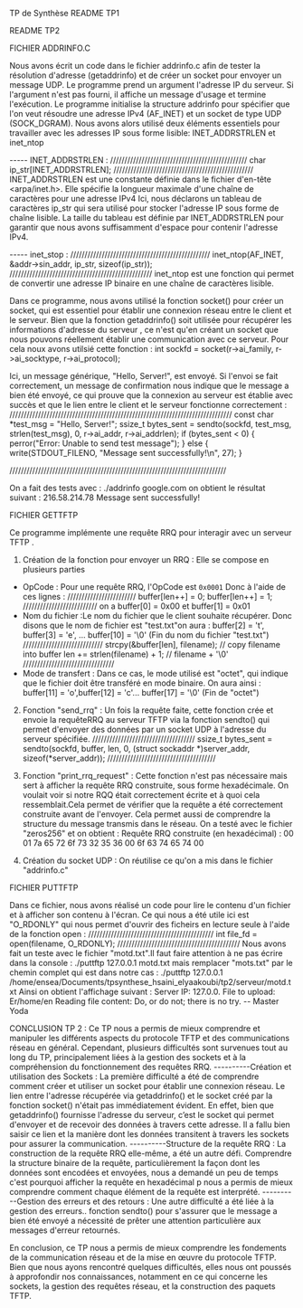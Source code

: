 TP de Synthèse
README TP1


README TP2

FICHIER ADDRINFO.C

Nous avons écrit un code dans le fichier addrinfo.c  afin de tester la résolution d'adresse (getaddrinfo) et de créer un socket pour envoyer un message UDP.
Le programme prend un argument l'adresse IP du serveur. Si l'argument n'est pas fourni, il affiche un message d'usage et termine l'exécution.
Le programme initialise la structure addrinfo pour spécifier que l'on veut résoudre une adresse IPv4 (AF_INET) et un socket de type UDP (SOCK_DGRAM).
Nous avons alors utilisé deux éléments essentiels pour travailler avec les adresses IP sous forme lisible: INET_ADDRSTRLEN et inet_ntop

----- INET_ADDRSTRLEN : 
////////////////////////////////////////////////
char ip_str[INET_ADDRSTRLEN];
/////////////////////////////////////////////////
INET_ADDRSTRLEN est une constante définie dans le fichier d'en-tête <arpa/inet.h>. Elle spécifie la longueur maximale d'une chaîne de caractères pour une adresse IPv4
Ici, nous déclarons un tableau de caractères ip_str qui sera utilisé pour stocker l'adresse IP sous forme de chaîne lisible. La taille du tableau est définie par INET_ADDRSTRLEN pour garantir que nous avons suffisamment d'espace pour contenir l'adresse IPv4.

----- inet_stop :
/////////////////////////////////////////////////
inet_ntop(AF_INET, &addr->sin_addr, ip_str, sizeof(ip_str));
//////////////////////////////////////////////////
inet_ntop est une fonction qui permet de convertir une adresse IP binaire en une chaîne de caractères lisible.

Dans ce programme, nous avons utilisé la fonction socket() pour créer un socket, qui est essentiel pour établir une connexion réseau entre le client et le serveur. Bien que la fonction getaddrinfo() soit utilisée pour récupérer les informations d'adresse du serveur , ce n'est qu'en créant un socket que nous pouvons réellement établir une communication avec ce serveur. 
Pour cela noux avons utilsié cette fonction :  int sockfd = socket(r->ai_family, r->ai_socktype, r->ai_protocol);

Ici, un message générique, "Hello, Server!", est envoyé. Si l'envoi se fait correctement, un message de confirmation nous indique que le message a bien été envoyé, ce qui prouve que la connexion au serveur est établie avec succès et que le lien entre le client et le serveur fonctionne correctement : 
//////////////////////////////////////////////////////////////////////////////
 const char *test_msg = "Hello, Server!";
        ssize_t bytes_sent = sendto(sockfd, test_msg, strlen(test_msg), 0,
                                    r->ai_addr, r->ai_addrlen);
        if (bytes_sent < 0) {
            perror("Error: Unable to send test message");
        } else {
            write(STDOUT_FILENO, "Message sent successfully!\n", 27);
        }

  ////////////////////////////////////////////////////////////////////////////

On a fait des tests avec : ./addrinfo google.com
on obtient le résultat suivant :
216.58.214.78
Message sent successfully!


  FICHIER GETTFTP
  
  Ce programme implémente une requête RRQ pour interagir avec un serveur TFTP . 
  
1. Création de la fonction pour envoyer un RRQ :
Elle se compose en plusieurs parties 
- OpCode :  Pour une requête RRQ, l'OpCode est `0x0001`
  Donc à l'aide de ces lignes :
  ////////////////////////
    buffer[len++] = 0;
    buffer[len++] = 1;
  //////////////////////////
  on a buffer[0] = 0x00 et buffer[1] = 0x01
- Nom du fichier :Le nom du fichier que le client souhaite récupérer.
  Donc disons que le nom de fichier est "test.txt"on aura : buffer[2] = 't', buffer[3] = 'e', ... buffer[10] = '\0' (Fin du nom du fichier "test.txt")
  ////////////////////////////
  strcpy(&buffer[len], filename); // copy filename into buffer
   len += strlen(filename) + 1;  // filename + '\0'
  ////////////////////////////////
- Mode de transfert : Dans ce cas, le mode utilisé est "octet", qui indique que le fichier doit être transféré en mode binaire.
  On aura ainsi : buffer[11] = 'o',buffer[12] = 'c'... buffer[17] = '\0' (Fin de "octet")

 2. Fonction "send_rrq" :
Un fois la requête faite, cette fonction crée et envoie la requêteRRQ au serveur TFTP via la fonction sendto() qui permet d'envoyer des données par un socket UDP à l'adresse du serveur spécifiée.
////////////////////////////////////
 ssize_t bytes_sent = sendto(sockfd, buffer, len, 0, (struct sockaddr *)server_addr, sizeof(*server_addr));
 //////////////////////////////////////
 
3. Fonction "print_rrq_request" :
Cette fonction  n'est pas nécessaire mais sert à afficher la requête RRQ construite, sous forme hexadécimale. On voulait voir si notre RQQ était correctement écrite et à quoi cela ressemblait.Cela permet de vérifier que la requête a été correctement construite avant de l'envoyer. Cela permet aussi de comprendre la structure du message transmis dans le réseau.
On a testé avec le fichier "zeros256" et on obtient : 
Requête RRQ construite (en hexadécimal) :
00 01 7a 65 72 6f 73 32 35 36 00 6f 63 74 65 74 00 

4. Création du socket UDP :
On réutilise ce qu'on a mis dans le fichier "addrinfo.c"

FICHIER PUTTFTP

Dans ce fichier, nous avons réalisé un code pour lire le contenu d'un fichier et à afficher son contenu à l'écran.
Ce qui nous a été utile ici est  "O_RDONLY" qui nous permet d'ouvrir des ficheirs en lecture seule à l'aide de la fonction open : 
////////////////////////////////////////////
int file_fd = open(filename, O_RDONLY);
///////////////////////////////////////////
Nous avons fait un teste avec le fichier "motd.txt".Il faut faire attention à ne pas écrire dans la console : ./puttftp 127.0.0.1 motd.txt  mais remplacer "mots.txt" par le chemin complet qui est dans notre cas : ./puttftp 127.0.0.1 /home/ensea/Documents/tpsynthese_hsaini_elyaakoubi/tp2/serveur/motd.txt
Ainsi on obtient l'affichage suivant : 
Server IP: 127.0.0.
File to upload: Er/home/en
Reading file content:
Do, or do not; there is no try.
                -- Master Yoda
                

CONCLUSION TP 2 : 
Ce TP nous a permis de mieux comprendre et manipuler les différents aspects du protocole TFTP et des communications réseau en général. 
Cependant, plusieurs difficultés sont survenues tout au long du TP, principalement liées à la gestion des sockets et à la compréhension du fonctionnement des requêtes RRQ.
----------Création et utilisation des Sockets : La première difficulté a été de comprendre comment créer et utiliser un socket pour établir une connexion réseau. Le lien entre l'adresse récupérée via getaddrinfo() et le socket créé par la fonction socket() n'était pas immédiatement évident. En effet, bien que getaddrinfo() fournisse l'adresse du serveur, c’est le socket qui permet d'envoyer et de recevoir des données à travers cette adresse. Il a fallu bien saisir ce lien et la manière dont les données transitent à travers les sockets pour assurer la communication.
----------Structure de la requête RRQ : La construction de la requête RRQ elle-même, a été un autre défi. Comprendre la structure binaire de la requête, particulièrement la façon dont les données sont encodées et envoyées, nous a demandé un peu de temps c'est pourquoi afficher la requête en hexadécimal p nous a permis de mieux comprendre comment chaque élément de la requête est interprété.
----------Gestion des erreurs et des retours : Une autre difficulté a été liée à la gestion des erreurs.. fonction sendto() pour s'assurer que le message a bien été envoyé a nécessité de prêter une attention particulière aux messages d'erreur retournés.

En conclusion, ce TP nous a permis de mieux comprendre les fondements de la communication réseau et de la mise en œuvre du protocole TFTP. Bien que nous ayons rencontré quelques difficultés, elles nous ont poussés à approfondir nos connaissances, notamment en ce qui concerne les sockets, la gestion des requêtes réseau, et la construction des paquets TFTP.


